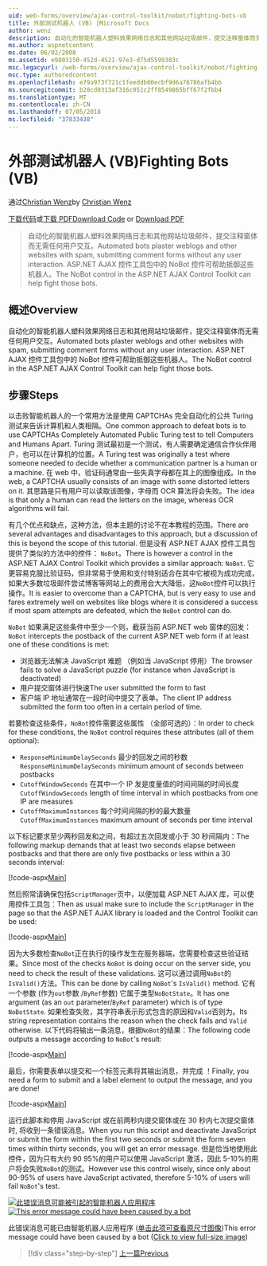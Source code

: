 ```yaml
---
uid: web-forms/overview/ajax-control-toolkit/nobot/fighting-bots-vb
title: 外部测试机器人 (VB) |Microsoft Docs
author: wenz
description: 自动化的智能机器人塑料效果网络日志和其他网站垃圾邮件，提交注释窗体而无需任何用户交互。 在 ASP.NET AJAX Con NoBot 控件...
ms.author: aspnetcontent
ms.date: 06/02/2008
ms.assetid: e9803150-452d-4521-97e3-d75d5599383c
msc.legacyurl: /web-forms/overview/ajax-control-toolkit/nobot/fighting-bots-vb
msc.type: authoredcontent
ms.openlocfilehash: e79a973f721c1feeddb00ecbf9d6a76786afb4bb
ms.sourcegitcommit: b28cd0313af316c051c2ff8549865bff67f2fbb4
ms.translationtype: MT
ms.contentlocale: zh-CN
ms.lasthandoff: 07/05/2018
ms.locfileid: "37833438"
---
```

<a name="fighting-bots-vb"></a><span data-ttu-id="922b2-104">外部测试机器人 (VB)</span><span class="sxs-lookup"><span data-stu-id="922b2-104">Fighting Bots (VB)</span></span>
====================
<span data-ttu-id="922b2-105">通过[Christian Wenz](https://github.com/wenz)</span><span class="sxs-lookup"><span data-stu-id="922b2-105">by [Christian Wenz](https://github.com/wenz)</span></span>

<span data-ttu-id="922b2-106">[下载代码](http://download.microsoft.com/download/9/3/f/93f8daea-bebd-4821-833b-95205389c7d0/NoBot0.vb.zip)或[下载 PDF](http://download.microsoft.com/download/b/6/a/b6ae89ee-df69-4c87-9bfb-ad1eb2b23373/nobot0VB.pdf)</span><span class="sxs-lookup"><span data-stu-id="922b2-106">[Download Code](http://download.microsoft.com/download/9/3/f/93f8daea-bebd-4821-833b-95205389c7d0/NoBot0.vb.zip) or [Download PDF](http://download.microsoft.com/download/b/6/a/b6ae89ee-df69-4c87-9bfb-ad1eb2b23373/nobot0VB.pdf)</span></span>

> <span data-ttu-id="922b2-107">自动化的智能机器人塑料效果网络日志和其他网站垃圾邮件，提交注释窗体而无需任何用户交互。</span><span class="sxs-lookup"><span data-stu-id="922b2-107">Automated bots plaster weblogs and other websites with spam, submitting comment forms without any user interaction.</span></span> <span data-ttu-id="922b2-108">ASP.NET AJAX 控件工具包中的 NoBot 控件可帮助抵御这些机器人。</span><span class="sxs-lookup"><span data-stu-id="922b2-108">The NoBot control in the ASP.NET AJAX Control Toolkit can help fight those bots.</span></span>


## <a name="overview"></a><span data-ttu-id="922b2-109">概述</span><span class="sxs-lookup"><span data-stu-id="922b2-109">Overview</span></span>

<span data-ttu-id="922b2-110">自动化的智能机器人塑料效果网络日志和其他网站垃圾邮件，提交注释窗体而无需任何用户交互。</span><span class="sxs-lookup"><span data-stu-id="922b2-110">Automated bots plaster weblogs and other websites with spam, submitting comment forms without any user interaction.</span></span> <span data-ttu-id="922b2-111">ASP.NET AJAX 控件工具包中的 NoBot 控件可帮助抵御这些机器人。</span><span class="sxs-lookup"><span data-stu-id="922b2-111">The NoBot control in the ASP.NET AJAX Control Toolkit can help fight those bots.</span></span>

## <a name="steps"></a><span data-ttu-id="922b2-112">步骤</span><span class="sxs-lookup"><span data-stu-id="922b2-112">Steps</span></span>

<span data-ttu-id="922b2-113">以击败智能机器人的一个常用方法是使用 CAPTCHAs 完全自动化的公共 Turing 测试来告诉计算机和人类相隔。</span><span class="sxs-lookup"><span data-stu-id="922b2-113">One common approach to defeat bots is to use CAPTCHAs Completely Automated Public Turing test to tell Computers and Humans Apart.</span></span> <span data-ttu-id="922b2-114">Turing 测试最初是一个测试，有人需要确定通信合作伙伴用户，也可以在计算机的位置。</span><span class="sxs-lookup"><span data-stu-id="922b2-114">A Turing test was originally a test where someone needed to decide whether a communication partner is a human or a machine.</span></span> <span data-ttu-id="922b2-115">在 web 中，验证码通常由一些失真字母都在其上的图像组成。</span><span class="sxs-lookup"><span data-stu-id="922b2-115">In the web, a CAPTCHA usually consists of an image with some distorted letters on it.</span></span> <span data-ttu-id="922b2-116">其思路是只有用户可以读取该图像，字母而 OCR 算法将会失败。</span><span class="sxs-lookup"><span data-stu-id="922b2-116">The idea is that only a human can read the letters on the image, whereas OCR algorithms will fail.</span></span>

<span data-ttu-id="922b2-117">有几个优点和缺点，这种方法，但本主题的讨论不在本教程的范围。</span><span class="sxs-lookup"><span data-stu-id="922b2-117">There are several advantages and disadvantages to this approach, but a discussion of this is beyond the scope of this tutorial.</span></span> <span data-ttu-id="922b2-118">但是没有 ASP.NET AJAX 控件工具包提供了类似的方法中的控件： `NoBot`。</span><span class="sxs-lookup"><span data-stu-id="922b2-118">There is however a control in the ASP.NET AJAX Control Toolkit which provides a similar approach: `NoBot`.</span></span> <span data-ttu-id="922b2-119">它更容易克服比验证码，但非常易于使用和支付特别适合在其中它被视为成功完成，如果大多数垃圾邮件尝试博客等网站上的费用会大大降低，这`NoBot`控件可以执行操作。</span><span class="sxs-lookup"><span data-stu-id="922b2-119">It is easier to overcome than a CAPTCHA, but is very easy to use and fares extremely well on websites like blogs where it is considered a success if most spam attempts are defeated, which the `NoBot` control can do.</span></span>

<span data-ttu-id="922b2-120">`NoBot` 如果满足这些条件中至少一个则，截获当前 ASP.NET web 窗体的回发：</span><span class="sxs-lookup"><span data-stu-id="922b2-120">`NoBot` intercepts the postback of the current ASP.NET web form if at least one of these conditions is met:</span></span>

- <span data-ttu-id="922b2-121">浏览器无法解决 JavaScript 难题 （例如当 JavaScript 停用）</span><span class="sxs-lookup"><span data-stu-id="922b2-121">The browser fails to solve a JavaScript puzzle (for instance when JavaScript is deactivated)</span></span>
- <span data-ttu-id="922b2-122">用户提交窗体进行快速</span><span class="sxs-lookup"><span data-stu-id="922b2-122">The user submitted the form to fast</span></span>
- <span data-ttu-id="922b2-123">客户端 IP 地址通常在一段时间中提交了表单。</span><span class="sxs-lookup"><span data-stu-id="922b2-123">The client IP address submitted the form too often in a certain period of time.</span></span>

<span data-ttu-id="922b2-124">若要检查这些条件，`NoBot`控件需要这些属性 （全部可选的）：</span><span class="sxs-lookup"><span data-stu-id="922b2-124">In order to check for these conditions, the `NoBot` control requires these attributes (all of them optional):</span></span>

- <span data-ttu-id="922b2-125">`ResponseMinimumDelaySeconds` 最少的回发之间的秒数</span><span class="sxs-lookup"><span data-stu-id="922b2-125">`ResponseMinimumDelaySeconds` minimum amount of seconds between postbacks</span></span>
- <span data-ttu-id="922b2-126">`CutoffWindowSeconds` 在其中一个 IP 发是度量值的时间间隔的时间长度</span><span class="sxs-lookup"><span data-stu-id="922b2-126">`CutoffWindowSeconds` length of time interval in which postbacks from one IP are measures</span></span>
- <span data-ttu-id="922b2-127">`CutoffMaximumInstances` 每个时间间隔的秒的最大数量</span><span class="sxs-lookup"><span data-stu-id="922b2-127">`CutoffMaximumInstances` maximum amount of seconds per time interval</span></span>

<span data-ttu-id="922b2-128">以下标记要求至少两秒回发和之间，有超过五次回发或小于 30 秒间隔内：</span><span class="sxs-lookup"><span data-stu-id="922b2-128">The following markup demands that at least two seconds elapse between postbacks and that there are only five postbacks or less within a 30 seconds interval:</span></span>

[!code-aspx[Main](fighting-bots-vb/samples/sample1.aspx)]

<span data-ttu-id="922b2-129">然后照常请确保包括`ScriptManager`页中，以便加载 ASP.NET AJAX 库，可以使用控件工具包：</span><span class="sxs-lookup"><span data-stu-id="922b2-129">Then as usual make sure to include the `ScriptManager` in the page so that the ASP.NET AJAX library is loaded and the Control Toolkit can be used:</span></span>

[!code-aspx[Main](fighting-bots-vb/samples/sample2.aspx)]

<span data-ttu-id="922b2-130">因为大多数检查`NoBot`正在执行的操作发生在服务器端，您需要检查这些验证结果。</span><span class="sxs-lookup"><span data-stu-id="922b2-130">Since most of the checks `NoBot` is doing occur on the server side, you need to check the result of these validations.</span></span> <span data-ttu-id="922b2-131">这可以通过调用`NoBot`的`IsValid()`方法。</span><span class="sxs-lookup"><span data-stu-id="922b2-131">This can be done by calling `NoBot`'s `IsValid()` method.</span></span> <span data-ttu-id="922b2-132">它有一个参数 (作为`out`参数 /`ByRef`参数) 它属于类型`NoBotState`。</span><span class="sxs-lookup"><span data-stu-id="922b2-132">It has one argument (as an `out` parameter/`ByRef` parameter) which is of type `NoBotState`.</span></span> <span data-ttu-id="922b2-133">如果检查失败，其字符串表示形式包含的原因和`Valid`否则为。</span><span class="sxs-lookup"><span data-stu-id="922b2-133">Its string representation contains the reason when the check fails and `Valid` otherwise.</span></span> <span data-ttu-id="922b2-134">以下代码将输出一条消息，根据`NoBot`的结果：</span><span class="sxs-lookup"><span data-stu-id="922b2-134">The following code outputs a message according to `NoBot`'s result:</span></span>

[!code-aspx[Main](fighting-bots-vb/samples/sample3.aspx)]

<span data-ttu-id="922b2-135">最后，你需要表单以提交和一个标签元素将其输出消息，并完成 ！</span><span class="sxs-lookup"><span data-stu-id="922b2-135">Finally, you need a form to submit and a label element to output the message, and you are done!</span></span>

[!code-aspx[Main](fighting-bots-vb/samples/sample4.aspx)]

<span data-ttu-id="922b2-136">运行此脚本和停用 JavaScript 或在前两秒内提交窗体或在 30 秒内七次提交窗体时, 将收到一条错误消息。</span><span class="sxs-lookup"><span data-stu-id="922b2-136">When you run this script and deactivate JavaScript or submit the form within the first two seconds or submit the form seven times within thirty seconds, you will get an error message.</span></span> <span data-ttu-id="922b2-137">但是恰当地使用此控件，因为只有大约 90 95%的用户可以使用 JavaScript 激活，因此 5-10%的用户将会失败`NoBot`的测试。</span><span class="sxs-lookup"><span data-stu-id="922b2-137">However use this control wisely, since only about 90-95% of users have JavaScript activated, therefore 5-10% of users will fail `NoBot`'s test.</span></span>


<span data-ttu-id="922b2-138">[![此错误消息可能被引起的智能机器人应用程序](fighting-bots-vb/_static/image2.png)](fighting-bots-vb/_static/image1.png)</span><span class="sxs-lookup"><span data-stu-id="922b2-138">[![This error message could have been caused by a bot](fighting-bots-vb/_static/image2.png)](fighting-bots-vb/_static/image1.png)</span></span>

<span data-ttu-id="922b2-139">此错误消息可能已由智能机器人应用程序 ([单击此项可查看原尺寸图像](fighting-bots-vb/_static/image3.png))</span><span class="sxs-lookup"><span data-stu-id="922b2-139">This error message could have been caused by a bot ([Click to view full-size image](fighting-bots-vb/_static/image3.png))</span></span>

> [!div class="step-by-step"]
> [<span data-ttu-id="922b2-140">上一篇</span><span class="sxs-lookup"><span data-stu-id="922b2-140">Previous</span></span>](fighting-bots-cs.md)
